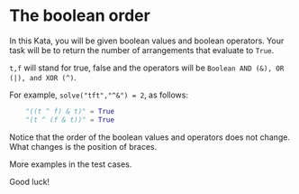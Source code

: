 # The boolean order

In this Kata, you will be given boolean values and boolean operators. Your task will be to return the number of arrangements that evaluate to `True`.

`t,f` will stand for true, false and the operators will be `Boolean AND (&), OR (|), and XOR (^)`.

For example, `solve("tft","^&") = 2`, as follows:
```python
    "((t ^ f) & t)" = True
    "(t ^ (f & t))" = True
```
Notice that the order of the boolean values and operators does not change. What changes is the position of braces.

More examples in the test cases.

Good luck!